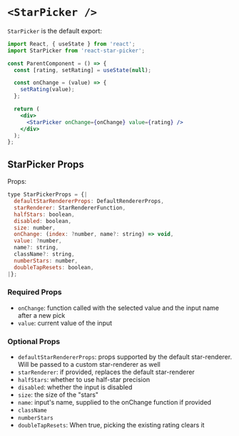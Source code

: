# `<StarPicker />`

`StarPicker` is the default export:

```jsx
import React, { useState } from 'react';
import StarPicker from 'react-star-picker';

const ParentComponent = () => {
  const [rating, setRating] = useState(null);

  const onChange = (value) => {
    setRating(value);
  };

  return (
    <div>
      <StarPicker onChange={onChange} value={rating} />
    </div>
  );
};
```

## StarPicker Props

Props:

```js
type StarPickerProps = {|
  defaultStarRendererProps: DefaultRendererProps,
  starRenderer: StarRendererFunction,
  halfStars: boolean,
  disabled: boolean,
  size: number,
  onChange: (index: ?number, name?: string) => void,
  value: ?number,
  name?: string,
  className?: string,
  numberStars: number,
  doubleTapResets: boolean,
|};
```

### Required Props

- `onChange`: function called with the selected value and the input name after a new pick
- `value`: current value of the input

### Optional Props

- `defaultStarRendererProps`: props supported by the default star-renderer. Will be passed to a custom star-renderer as well
- `starRenderer`: if provided, replaces the default star-renderer
- `halfStars`: whether to use half-star precision
- `disabled`: whether the input is disabled
- `size`: the size of the "stars"
- `name`: input's name, supplied to the onChange function if provided
- `className`
- `numberStars`
- `doubleTapResets`: When true, picking the existing rating clears it
